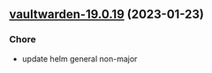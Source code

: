 

## [vaultwarden-19.0.19](https://github.com/truecharts/charts/compare/vaultwarden-19.0.18...vaultwarden-19.0.19) (2023-01-23)

### Chore

- update helm general non-major
  
  